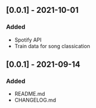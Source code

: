 ## [0.0.1] - 2021-10-01

### Added

- Spotify API
- Train data for song classication

## [0.0.1] - 2021-09-14

### Added

- README.md
- CHANGELOG.md
